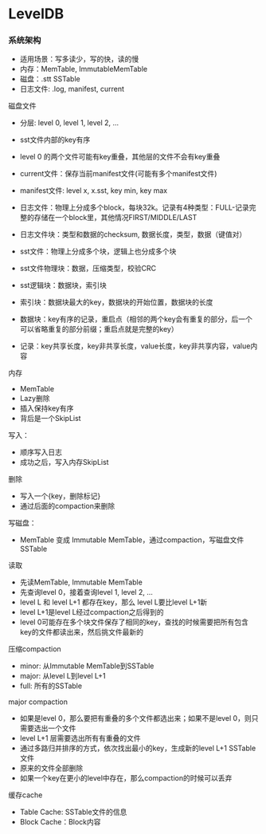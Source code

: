 # LevelDB

### 系统架构
- 适用场景：写多读少，写的快，读的慢
- 内存：MemTable, ImmutableMemTable
- 磁盘：.stt SSTable
- 日志文件: .log, manifest, current

磁盘文件
- 分层: level 0, level 1, level 2, ...
- sst文件内部的key有序
- level 0 的两个文件可能有key重叠，其他层的文件不会有key重叠

- current文件：保存当前manifest文件(可能有多个manifest文件)
- manifest文件: level x, x.sst, key min, key max

- 日志文件：物理上分成多个block，每块32k。记录有4种类型：FULL-记录完整的存储在一个block里，其他情况FIRST/MIDDLE/LAST
- 日志文件块：类型和数据的checksum, 数据长度，类型，数据（键值对）

- sst文件：物理上分成多个块，逻辑上也分成多个块
- sst文件物理块：数据，压缩类型，校验CRC
- sst逻辑块：数据块，索引块
- 索引块：数据块最大的key，数据块的开始位置，数据块的长度
- 数据块：key有序的记录，重启点（相邻的两个key会有重复的部分，后一个可以省略重复的部分前缀；重启点就是完整的key）
- 记录：key共享长度，key非共享长度，value长度，key非共享内容，value内容

内存
- MemTable
- Lazy删除
- 插入保持key有序
- 背后是一个SkipList


写入：
- 顺序写入日志
- 成功之后，写入内存SkipList

删除
- 写入一个{key，删除标记}
- 通过后面的compaction来删除

写磁盘：
- MemTable 变成 Immutable MemTable，通过compaction，写磁盘文件SSTable

读取
- 先读MemTable, Immutable MemTable
- 先查询level 0，接着查询level 1, level 2, ...
- level L 和 level L+1 都存在key，那么 level L要比level L+1新
- level L+1是level L经过compaction之后得到的
- level 0可能存在多个块文件保存了相同的key，查找的时候需要把所有包含key的文件都读出来，然后挑文件最新的

压缩compaction
- minor: 从Immutable MemTable到SSTable
- major: 从level L到level L+1
- full: 所有的SSTable

major compaction
- 如果是level 0，那么要把有重叠的多个文件都选出来；如果不是level 0，则只需要选出一个文件
- level L+1 层需要选出所有有重叠的文件
- 通过多路归并排序的方式，依次找出最小的key，生成新的level L+1 SSTable文件
- 原来的文件全部删除
- 如果一个key在更小的level中存在，那么compaction的时候可以丢弃

缓存cache
- Table Cache: SSTable文件的信息
- Block Cache：Block内容







